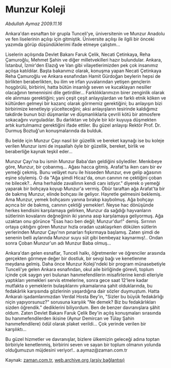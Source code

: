 # Munzur  Koleji

*Abdullah Aymaz 2009.11.16*

<tr><td class="metin" colspan="2" style="padding-top: 20px; padding-left: 5px; ">Ankara'dan esnaftan bir grupla Tunceli'ye, üniversitenin ve Munzur Anadolu ve fen liselerinin açılışı için gitmiştik. Üniversite açılışı ile ilgili bir önceki yazımda görüp düşündüklerimi ifade etmeye çalıştım...</td></tr><tr><td class="metin" colspan="2" style="padding-top: 20px; padding-left: 5px; "><p> Liselerin açılışında Devlet Bakanı Faruk Çelik, Necati Çetinkaya, Reha Çamuroğlu, Mehmet Şahin ve diğer milletvekilleri hazır bulundular. Ankara, İstanbul, İzmir'den Elazığ ve Van gibi vilayetlerimizden pek çok insanımız açılışa katıldılar. Başta bakanımız olarak, konuşma yapan Necati Çetinkaya Reha Çamuroğlu ve Ankara esnafından Hamit Gürdoğan beylerin hepsi de birlikten beraberlikten, bu ilim ve irfan yuvalarından yetişen gençlerin hoşgörülü, birbirini, hatta bütün insanlığı seven ve kucaklayan nesiller olacağının temennisini dile getirdiler... Farklılıklarımızın birer zenginlik olarak ele alınması gerektiğini; yani çeşit çeşit anlayışlardan ve farklı etnik köken ve kültürden gelmeyi bir kazanç olarak görmemiz gerektiğini; bu anlayışın bizi birbirimize kenetleyip yücelteceğini; aksi anlayışların tesirinde kaldığımız takdirde bunun bizi düşmanlar ve düşmanlıklarla çevrili kötü bir atmosfere sokacağını vurguladılar. Bu darlıktan ve böyle bir kör kuyuya düşmekten artık kurtulmamız gerektiğini ifade ettiler. Bu güzel anlayışı Rektör Prof. Dr. Durmuş Boztuğ'un konuşmalarında da bulduk.
<p> Bu belde için Munzur Çayı nasıl bir güzellik ve bereket kaynağı ise bu koleje verilen Munzur ismi de inşaallah öyle bir güzellik, bereket, birlik ve beraberliğe kaynak teşkil eder...
<p> Munzur Çayı'na bu ismin Munzur Baba'dan geldiğini söylediler. Menkıbeye göre, Munzur, bir çobanmış... Ağası hacca gitmiş. Arafat'ta iken canı bir ev yemeği çekmiş. Bunu velâyet nuru ile hisseden Munzur, eve gelip ağasının eşine söylemiş. O da "Ağa şimdi Hicaz'da, onun canının ne çektiğini çoban ne bilecek?.. Ama herhalde zavallının kendi canı istiyor." diyerek o yemeği yaparak bir bohçaya koyup Munzur'a vermiş. Öbür taraftan ağa Arafat'ta bir de bakmış Munzur, elinde bohçası ile geliyor. Hayretle gelmesini beklemiş. Ama Munzur, yemek bohçasını yanına bırakıp kaybolmuş. Ağa bohçayı açınca bir de bakmış, canının çektiği yemekler!. Neyse hac dönüşünde herkes kendisini karşılamaya gelirken, Munzur da sağdığı hayvanların sütlerinin kovalarını değneğinin iki yanına asıp karşılamaya geliyormuş. Ağa uzaktan onu görünce "Esas hacı ben değil; Munzur'dur!" demiş. Sırrının ortaya çıktığını gören Munzur hızla oradan uzaklaşırken dökülen sütlerin yerlerinden Munzur Çayı'nın pınarları fışkırmaya başlamış. Zaten şimdi de senenin belli aylarında Munzur suyu süt gibi bembeyaz kaynarmış!.. Ondan sonra Çoban Munzur'un adı Munzur Baba olmuş...
<p> Ankara'dan gelen esnaflar, Tunceli halkı, öğretmenler ve öğrenciler arasında gerçekten görmeye değer bir dostluk, bir sevgi bağı ve kenetlenme meydana gelmiş. Daha önce Munzur Koleji'ndeki bir program münasebetiyle Tunceli'ye gelen Ankara esnafından, okul aile birliğinde görevli, toplum içinde çok saygın yeri bulunan hanımefendilerin misafirlerine kendi elleriyle yaptıkları yemekleri servis etmelerine, sonra gece saat 12'lere kadar mutfakta o yemeklerin bulaşıklarını yıkamalarına şahit olduklarında, bu fedakârlık karşısında gözlerinin yaşardığına dair sözler duymuştum. Hatta Ankaralı işadamlarımızdan Verdal Hosta Bey'in, "Sizler bu büyük fedakârlığı niçin yapıyorsunuz?" sorusuna karşılık "Ne demek? Biz bu fedakârlıkları sizden öğrendik." dediklerini biliyordum. Ben de benzer davranışlara şâhit oldum. Zaten Devlet Bakanı Faruk Çelik Bey'in açılış konuşmaları sırasında bu hanımefendilerden ikisine (Aynur Demircan ve Tülay Şahin hanımefendilere) ödül olarak plaket verildi... Çok yerinde verilen bir karşılıktı...
<p> Bu güzel hizmetler ve davranışlar, bizlere ülkemizin geleceği adına toptan birbiriyle kenetlenmiş, birbirini seven ve sayan bir toplum olmanın yolunda olduğumuzun müjdesini veriyor!.. a.aymaz@zaman.com.tr<br/></p></p></p></p></p></td></tr>

Kaynak: [zaman.com.tr](http://zaman.com.tr/yazar.do?yazino=916207), [web.archive.org (arşiv bağlantısı)](http://web.archive.org/web/20100110014959/http://www.zaman.com.tr:80/yazar.do?yazino=916207)
